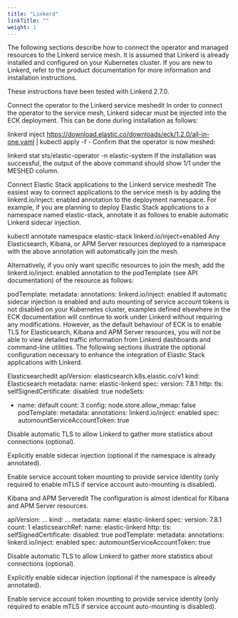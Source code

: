 ```yaml
---
title: "Linkerd"
linkTitle: ""
weight: 1
---
```


The following sections describe how to connect the operator and managed resources to the Linkerd service mesh. It is assumed that Linkerd is already installed and configured on your Kubernetes cluster. If you are new to Linkerd, refer to the product documentation for more information and installation instructions.

These instructions have been tested with Linkerd 2.7.0.

Connect the operator to the Linkerd service meshedit
In order to connect the operator to the service mesh, Linkerd sidecar must be injected into the ECK deployment. This can be done during installation as follows:

linkerd inject https://download.elastic.co/downloads/eck/1.2.0/all-in-one.yaml | kubectl apply -f -
Confirm that the operator is now meshed:

linkerd stat sts/elastic-operator -n elastic-system
If the installation was successful, the output of the above command should show 1/1 under the MESHED column.

Connect Elastic Stack applications to the Linkerd service meshedit
The easiest way to connect applications to the service mesh is by adding the linkerd.io/inject: enabled annotation to the deployment namespace. For example, if you are planning to deploy Elastic Stack applications to a namespace named elastic-stack, annotate it as follows to enable automatic Linkerd sidecar injection.

kubectl annotate namespace elastic-stack linkerd.io/inject=enabled
Any Elasticsearch, Kibana, or APM Server resources deployed to a namespace with the above annotation will automatically join the mesh.

Alternatively, if you only want specific resources to join the mesh, add the linkerd.io/inject: enabled annotation to the podTemplate (see API documentation) of the resource as follows:

podTemplate:
metadata:
annotations:
linkerd.io/inject: enabled
If automatic sidecar injection is enabled and auto mounting of service account tokens is not disabled on your Kubernetes cluster, examples defined elsewhere in the ECK documentation will continue to work under Linkerd without requiring any modifications. However, as the default behaviour of ECK is to enable TLS for Elasticsearch, Kibana and APM Server resources, you will not be able to view detailed traffic information from Linkerd dashboards and command-line utilities. The following sections illustrate the optional configuration necessary to enhance the integration of Elastic Stack applications with Linkerd.

Elasticsearchedit
apiVersion: elasticsearch.k8s.elastic.co/v1
kind: Elasticsearch
metadata:
name: elastic-linkerd
spec:
version: 7.8.1
http:
tls:
selfSignedCertificate:
disabled: true
nodeSets:

- name: default
  count: 3
  config:
  node.store.allow_mmap: false
  podTemplate:
  metadata:
  annotations:
  linkerd.io/inject: enabled
  spec:
  automountServiceAccountToken: true

Disable automatic TLS to allow Linkerd to gather more statistics about connections (optional).

Explicitly enable sidecar injection (optional if the namespace is already annotated).

Enable service account token mounting to provide service identity (only required to enable mTLS if service account auto-mounting is disabled).

Kibana and APM Serveredit
The configuration is almost identical for Kibana and APM Server resources.

apiVersion: ...
kind: ...
metadata:
name: elastic-linkerd
spec:
version: 7.8.1
count: 1
elasticsearchRef:
name: elastic-linkerd
http:
tls:
selfSignedCertificate:
disabled: true
podTemplate:
metadata:
annotations:
linkerd.io/inject: enabled
spec:
automountServiceAccountToken: true

Disable automatic TLS to allow Linkerd to gather more statistics about connections (optional).

Explicitly enable sidecar injection (optional if the namespace is already annotated).

Enable service account token mounting to provide service identity (only required to enable mTLS if service account auto-mounting is disabled).

